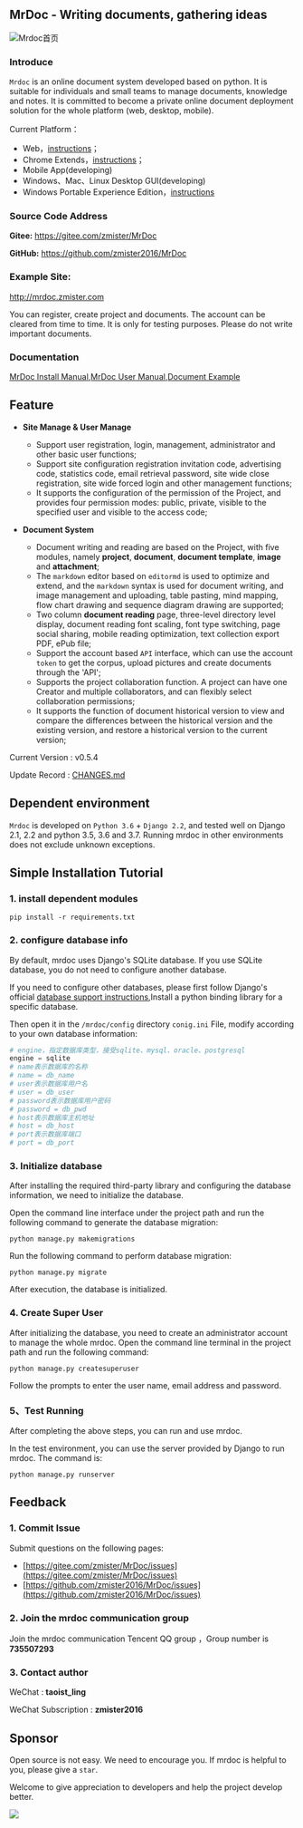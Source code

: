 ## MrDoc - Writing documents, gathering ideas

![Mrdoc首页](./captrue/mrdoc-index.png)

### Introduce

`Mrdoc` is an online document system developed based on python. It is suitable for individuals and small teams to manage documents, knowledge and notes. It is committed to become a private online document deployment solution for the whole platform (web, desktop, mobile).

Current Platform：

- Web，[instructions](http://mrdoc.zmister.com/project-7/)；
- Chrome Extends，[instructions](http://mrdoc.zmister.com/project-7/doc-243/)；
- Mobile App(developing)
- Windows、Mac、Linux Desktop GUI(developing)
- Windows Portable Experience Edition，[instructions](http://mrdoc.zmister.com/project-7/doc-249/)

### Source Code Address

**Gitee:** <https://gitee.com/zmister/MrDoc>

**GitHub:** <https://github.com/zmister2016/MrDoc>

### Example Site:

<http://mrdoc.zmister.com> 

You can register, create project and documents. The account can be cleared from time to time. It is only for testing purposes. Please do not write important documents.

### Documentation

[MrDoc Install Manual](http://mrdoc.zmister.com/project-7/),[MrDoc User Manual](http://mrdoc.zmister.com/project-54/),[Document Example](http://mrdoc.zmister.com/project-20/)

## Feature

- **Site Manage & User Manage**
    - Support user registration, login, management, administrator and other basic user functions;
    - Support site configuration registration invitation code, advertising code, statistics code, email retrieval password, site wide close registration, site wide forced login and other management functions;
    - It supports the configuration of the permission of the Project, and provides four permission modes: public, private, visible to the specified user and visible to the access code;
    
- **Document System**
    - Document writing and reading are based on the Project, with five modules, namely **project**, **document**, **document template**, **image** and **attachment**;
    - The `markdown` editor based on `editormd` is used to optimize and extend, and the `markdown` syntax is used for document writing, and image management and uploading, table pasting, mind mapping, flow chart drawing and sequence diagram drawing are supported;
    - Two column **document reading** page, three-level directory level display, document reading font scaling, font type switching, page social sharing, mobile reading optimization, text collection export PDF, ePub file;
    - Support the account based `API` interface, which can use the account `token` to get the corpus, upload pictures and create documents through the 'API';
    - Supports the project collaboration function. A project can have one Creator and multiple collaborators, and can flexibly select collaboration permissions;
    - It supports the function of document historical version to view and compare the differences between the historical version and the existing version, and restore a historical version to the current version;

Current Version : v0.5.4

Update Record : [CHANGES.md](./CHANGES.md)


## Dependent environment

`Mrdoc` is developed on `Python 3.6` + `Django 2.2`, and tested well on Django 2.1, 2.2 and python 3.5, 3.6 and 3.7. Running mrdoc in other environments does not exclude unknown exceptions.

## Simple Installation Tutorial

### 1. install dependent modules
```
pip install -r requirements.txt
```

### 2. configure database info

By default, mrdoc uses Django's SQLite database. If you use SQLite database, you do not need to configure another database.

If you need to configure other databases, please first follow Django's official [database support instructions](https://docs.djangoproject.com/zh-hans/2.2/ref/databases/),Install a python binding library for a specific database.

Then open it in the `/mrdoc/config` directory `conig.ini` File, modify according to your own database information:

```python
# engine，指定数据库类型，接受sqlite、mysql、oracle、postgresql
engine = sqlite
# name表示数据库的名称
# name = db_name
# user表示数据库用户名
# user = db_user
# password表示数据库用户密码
# password = db_pwd
# host表示数据库主机地址
# host = db_host
# port表示数据库端口
# port = db_port
```

### 3. Initialize database

After installing the required third-party library and configuring the database information, we need to initialize the database.

Open the command line interface under the project path and run the following command to generate the database migration:

```
python manage.py makemigrations 
```

Run the following command to perform database migration:

```
python manage.py migrate
```

After execution, the database is initialized.

### 4. Create Super User

After initializing the database, you need to create an administrator account to manage the whole mrdoc. Open the command line terminal in the project path and run the following command:

```
python manage.py createsuperuser
```

Follow the prompts to enter the user name, email address and password.

### 5、Test Running

After completing the above steps, you can run and use mrdoc.

In the test environment, you can use the server provided by Django to run mrdoc. The command is:

```
python manage.py runserver
```

## Feedback

### 1. Commit Issue

Submit questions on the following pages:

- [https://gitee.com/zmister/MrDoc/issues](https://gitee.com/zmister/MrDoc/issues)
- [https://github.com/zmister2016/MrDoc/issues](https://github.com/zmister2016/MrDoc/issues)

### 2. Join the mrdoc communication group

Join the mrdoc communication Tencent QQ group ，Group number is **735507293**

### 3. Contact author

WeChat : **taoist_ling**

WeChat Subscription : **zmister2016**

## Sponsor

Open source is not easy. We need to encourage you. If mrdoc is helpful to you, please give a `star`.

Welcome to give appreciation to developers and help the project develop better.

![](./captrue/mrdoc-zan.png)